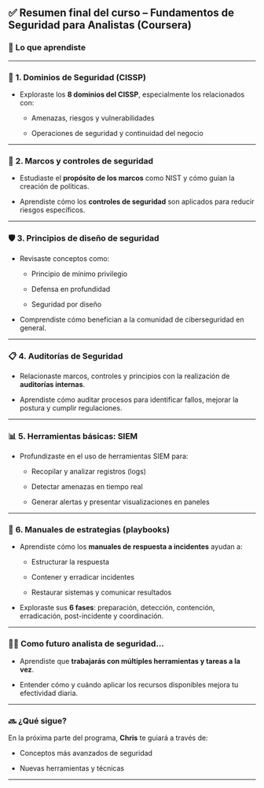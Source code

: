 
## ✅ **Resumen final del curso – Fundamentos de Seguridad para Analistas (Coursera)**

### 🧠 **Lo que aprendiste**

---

### 🔐 **1. Dominios de Seguridad (CISSP)**

- Exploraste los **8 dominios del CISSP**, especialmente los relacionados con:
    
    - Amenazas, riesgos y vulnerabilidades
        
    - Operaciones de seguridad y continuidad del negocio
        

---

### 🧩 **2. Marcos y controles de seguridad**

- Estudiaste el **propósito de los marcos** como NIST y cómo guían la creación de políticas.
    
- Aprendiste cómo los **controles de seguridad** son aplicados para reducir riesgos específicos.
    

---

### 🛡️ **3. Principios de diseño de seguridad**

- Revisaste conceptos como:
    
    - Principio de mínimo privilegio
        
    - Defensa en profundidad
        
    - Seguridad por diseño
        
- Comprendiste cómo benefician a la comunidad de ciberseguridad en general.
    

---

### 📋 **4. Auditorías de Seguridad**

- Relacionaste marcos, controles y principios con la realización de **auditorías internas**.
    
- Aprendiste cómo auditar procesos para identificar fallos, mejorar la postura y cumplir regulaciones.
    

---

### 📊 **5. Herramientas básicas: SIEM**

- Profundizaste en el uso de herramientas SIEM para:
    
    - Recopilar y analizar registros (logs)
        
    - Detectar amenazas en tiempo real
        
    - Generar alertas y presentar visualizaciones en paneles
        

---

### 📘 **6. Manuales de estrategias (playbooks)**

- Aprendiste cómo los **manuales de respuesta a incidentes** ayudan a:
    
    - Estructurar la respuesta
        
    - Contener y erradicar incidentes
        
    - Restaurar sistemas y comunicar resultados
        
- Exploraste sus **6 fases**: preparación, detección, contención, erradicación, post-incidente y coordinación.
    

---

### 🧑‍💼 **Como futuro analista de seguridad…**

- Aprendiste que **trabajarás con múltiples herramientas y tareas a la vez**.
    
- Entender cómo y cuándo aplicar los recursos disponibles mejora tu efectividad diaria.
    

---

### 🔜 **¿Qué sigue?**

En la próxima parte del programa, **Chris** te guiará a través de:

- Conceptos más avanzados de seguridad
    
- Nuevas herramientas y técnicas
    

---
